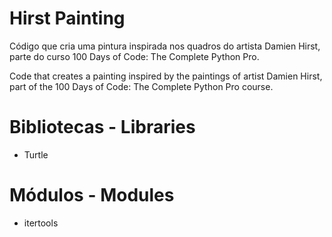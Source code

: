 # Hirst Painting
Código que cria uma pintura inspirada nos quadros do artista Damien Hirst, parte do curso 100 Days of Code: The Complete Python Pro.

Code that creates a painting inspired by the paintings of artist Damien Hirst, part of the 100 Days of Code: The Complete Python Pro course.

# Bibliotecas - Libraries
- Turtle

# Módulos - Modules
- itertools